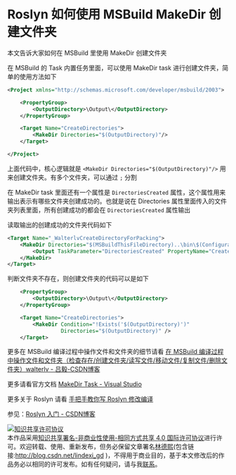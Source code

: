 
# Roslyn 如何使用 MSBuild MakeDir 创建文件夹

本文告诉大家如何在 MSBuild 里使用 MakeDir 创建文件夹

<!--more-->


<!-- CreateTime:2020/11/15 19:26:49 -->

<!-- 标签：Roslyn,MSBuild,编译器 -->

在 MSBuild 的 Task 内置任务里面，可以使用 MakeDir task 进行创建文件夹，简单的使用方法如下

```xml
<Project xmlns="http://schemas.microsoft.com/developer/msbuild/2003">

    <PropertyGroup>
        <OutputDirectory>\Output\</OutputDirectory>
    </PropertyGroup>

    <Target Name="CreateDirectories">
        <MakeDir Directories="$(OutputDirectory)"/>
    </Target>

</Project>

```

上面代码中，核心逻辑就是 `<MakeDir Directories="$(OutputDirectory)"/>` 用来创建文件夹。有多个文件夹，可以通过 `;` 分割

在 MakeDir task 里面还有一个属性是 `DirectoriesCreated` 属性，这个属性用来输出表示有哪些文件夹创建成功的。也就是说在 Directories 属性里面传入的文件夹列表里面，所有创建成功的都会在 `DirectoriesCreated` 属性输出

读取输出的创建成功的文件夹代码如下

```xml
<Target Name="_WalterlvCreateDirectoryForPacking">
    <MakeDir Directories="$(MSBuildThisFileDirectory)..\bin\$(Configuration)\">
        <Output TaskParameter="DirectoriesCreated" PropertyName="CreatedPackingDirectory" />
    </MakeDir>
</Target>
```

判断文件夹不存在，则创建文件夹的代码可以是如下

```xml
    <PropertyGroup>
        <OutputDirectory>\Output\</OutputDirectory>
    </PropertyGroup>

    <Target Name="CreateDirectories">
        <MakeDir Condition="!Exists('$(OutputDirectory)')"
                 Directories="$(OutputDirectory)" />
    </Target>
```

更多在 MSBuild 编译过程中操作文件和文件夹的细节请看 [在 MSBuild 编译过程中操作文件和文件夹（检查存在/创建文件夹/读写文件/移动文件/复制文件/删除文件夹）walterlv - 吕毅-CSDN博客](https://walterlv.blog.csdn.net/article/details/103760615)

更多请看官方文档 [MakeDir Task - Visual Studio](https://docs.microsoft.com/en-us/visualstudio/msbuild/makedir-task?view=vs-2019)

更多关于 Roslyn 请看 [手把手教你写 Roslyn 修改编译](https://blog.lindexi.com/post/roslyn.html ) 

参见：[Roslyn 入门 - CSDN博客](https://blog.csdn.net/lindexi_gd/category_7945110.html )





<a rel="license" href="http://creativecommons.org/licenses/by-nc-sa/4.0/"><img alt="知识共享许可协议" style="border-width:0" src="https://licensebuttons.net/l/by-nc-sa/4.0/88x31.png" /></a><br />本作品采用<a rel="license" href="http://creativecommons.org/licenses/by-nc-sa/4.0/">知识共享署名-非商业性使用-相同方式共享 4.0 国际许可协议</a>进行许可。欢迎转载、使用、重新发布，但务必保留文章署名[林德熙](http://blog.csdn.net/lindexi_gd)(包含链接:http://blog.csdn.net/lindexi_gd )，不得用于商业目的，基于本文修改后的作品务必以相同的许可发布。如有任何疑问，请与我[联系](mailto:lindexi_gd@163.com)。